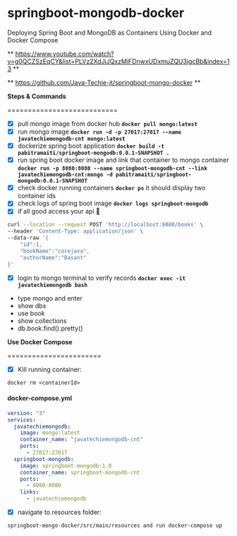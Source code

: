 # springboot-mongodb-docker
Deploying Spring Boot and MongoDB as Containers Using Docker and Docker Compose

** https://www.youtube.com/watch?v=g0QCZSzEqCY&list=PLVz2XdJiJQxzMiFDnwxUDxmuZQU3igcBb&index=13 **

** https://github.com/Java-Techie-jt/springboot-mongo-docker **

**Steps & Commands**

===========================

- [x] pull mongo image from docker hub **`docker pull mongo:latest`**
- [x] run mongo image **`docker run -d -p 27017:27017 --name javatechiemongodb-cnt mongo:latest`**
- [x] dockerize spring boot application **`docker build -t pabitramaiti/springboot-mongodb:0.0.1-SNAPSHOT .`**
- [x] run spring boot docker image and link that container to mongo container 
   **`docker run -p 8080:8080 --name springboot-mongodb-cnt --link javatechiemongodb-cnt:mongo -d pabitramaiti/springboot-mongodb:0.0.1-SNAPSHOT`**
- [x] check docker running containers  **`docker ps`** it should display two container ids
- [x] check logs of spring boot image **`docker logs springboot-mongodb`**
- [x] if all good access your api  :tada:
```bash
curl --location --request POST 'http://localhost:8080/books' \
--header 'Content-Type: application/json' \
--data-raw '{
    "id":1,
    "bookName":"corejava",
    "authorName":"Basant"
}'
```
- [x] login to mongo terminal to verify records **`docker exec -it javatechiemongodb bash`**
- type mongo and enter
- show dbs
- use book
- show collections
- db.book.find().pretty()

**Use Docker Compose**

=======================

- [x] Kill running container:
```
docker rm <containerId>
```

#### docker-compose.yml

```yaml
version: "3"
services:
  javatechiemongodb:
    image: mongo:latest
    container_name: "javatechiemongodb-cnt"
    ports:
      - 27017:27017
  springboot-mongodb:
    image: springboot-mongodb:1.0
    container_name: springboot-mongodb-cnt
    ports:
      - 8080:8080
    links:
      - javatechiemongodb
```
- [x] navigate to resources folder:
```
springboot-mongo-docker/src/main/resources and run docker-compose up
```
